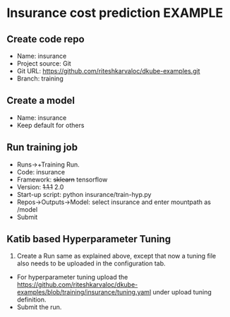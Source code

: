 # Insurance cost prediction EXAMPLE 

## Create code repo
- Name: insurance
- Project source: Git
- Git URL: https://github.com/riteshkarvaloc/dkube-examples.git
- Branch: training

## Create a model
- Name: insurance
- Keep default for others

## Run training job
 - Runs->+Training Run.
 - Code: insurance
 - Framework: ~~sklearn~~ tensorflow
 - Version: ~~1.1.1~~ 2.0
 - Start-up script: python insurance/train-hyp.py
 - Repos->Outputs->Model: select insurance and enter mountpath as /model
 - Submit

## Katib based Hyperparameter Tuning
1. Create a Run same as explained above, except that now a tuning file also needs to be uploaded in the configuration tab.
  - For hyperparameter tuning upload the https://github.com/riteshkarvaloc/dkube-examples/blob/training/insurance/tuning.yaml under upload tuning definition. 
  - Submit the run.
